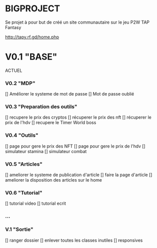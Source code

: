# BIGPROJECT

Se projet à pour but de créé un site communautaire sur le jeu P2W TAP Fantasy

http://tapy.rf.gd/home.php



# V0.1 "BASE"

ACTUEL 

### V0.2 "MDP"

[] Améliorer le systeme de mot de passe 
[] Mot de passe oublié

### V0.3 "Preparation des outils"


[] recupere le prix des cryptos
[] récuperer le prix des nft
[] récuperer le prix de l'hdv
[] recupere le Timer World boss

### V0.4 "Outils"

[] page pour gere le prix des NFT
[] page pour gere le prix de l'hdv
[] simulateur stamina
[] simulateur combat

### V0.5 "Articles"

[] ameliorer le systeme de publication d'article 
[] faire la page d'article 
[] ameliorer la disposition des articles sur le home

### V0.6 "Tutorial"

[] tutorial video
[] tutorial ecrit

### ...

### V.1 "Sortie"

[] ranger dossier 
[] enlever toutes les classes inutiles
[] responsives

